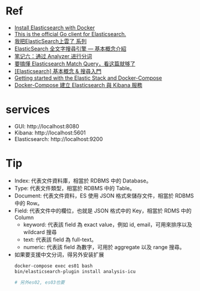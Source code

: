 # Ref
- [Install Elasticsearch with Docker](https://www.elastic.co/guide/en/elasticsearch/reference/7.5/docker.html)
- [This is the official Go client for Elasticsearch.](https://www.elastic.co/guide/en/elasticsearch/client/go-api/current/overview.html)
- [我把ElasticSearch上雲了 系列](https://ithelp.ithome.com.tw/users/20130639/ironman/3747)
- [ElasticSearch 全文字搜尋引擎 — 基本概念介紹](https://medium.com/happy-friday/elasticsearch-%E5%85%A8%E6%96%87%E5%AD%97%E6%90%9C%E5%B0%8B%E5%BC%95%E6%93%8E-%E5%9F%BA%E6%9C%AC%E6%A6%82%E5%BF%B5%E4%BB%8B%E7%B4%B9-f38a0cab9717)
- [笔记六：通过 Analyzer 进行分词](https://learnku.com/articles/35136)
- [要搞懂 Elasticsearch Match Query，看这篇就够了](https://segmentfault.com/a/1190000017110948)
- [[Elasticsearch] 基本概念 & 搜尋入門](https://godleon.github.io/blog/Elasticsearch/Elasticsearch-getting-started/)
- [Getting started with the Elastic Stack and Docker-Compose](https://www.elastic.co/blog/getting-started-with-the-elastic-stack-and-docker-compose)
- [Docker-Compose 建立 Elasticsearch 與 Kibana 服務](https://kevintsengtw.blogspot.com/2018/07/docker-compose-elasticsearch-kibana.html)

# services
- GUI: http://localhost:8080
- Kibana: http://localhost:5601
- Elasticsearch: http://localhost:9200
# Tip
- Index: 代表文件資料庫，相當於 RDBMS 中的 Database。
- Type: 代表文件類型，相當於 RDBMS 中的 Table。
- Document: 代表文件資料，ES 使用 JSON 格式來儲存文件，相當於 RDBMS 中的 Row。
- Field: 代表文件中的欄位，也就是 JSON 格式中的 Key，相當於 RDMS 中的 Column
    - keyword: 代表該 field 為 exact value，例如 id, email，可用來排序以及 wildcard 搜尋
    - text: 代表該 field 為 full-text。
    - numeric: 代表該 field 為數字，可用於 aggregate 以及 range 搜尋。
- 如果要支援中文分词，得另外安装扩展
    ```bash
    docker-compose exec es01 bash
    bin/elasticsearch-plugin install analysis-icu

    # 另外es02, es03也要
    ```